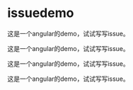 # issuedemo

这是一个angular的demo，试试写写issue。

这是一个angular的demo，试试写写issue。

这是一个angular的demo，试试写写issue。

这是一个angular的demo，试试写写issue。
